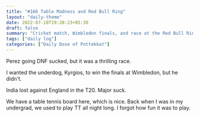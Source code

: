 ```yaml
---
title: "#166 Table Madness and Red Bull Ring"
layout: "daily-theme"
date: 2022-07-10T19:28:23+05:30
draft: false
summary: "Cricket match, Wimbledon finals, and race at the Red Bull Ring. I play table tennis."
tags: ["daily log"]
categories: ["Daily Dose of Pottekkat"]
---
```


Perez going DNF sucked, but it was a thrilling race.

I wanted the underdog, Kyrgios, to win the finals at Wimbledon, but he didn't.

India lost against England in the T20. Major suck.

We have a table tennis board here, which is nice. Back when I was in my undergrad, we used to play TT all night long. I forgot how fun it was to play.
